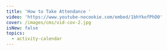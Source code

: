 ```yaml
---
title: 'How to Take Attendance '
video: 'https://www.youtube-nocookie.com/embed/1bhYkofPhD0'
cover: /images/cms/vid-cov-2.jpg
isNew: false
topics:
  - activity-calendar
---
```

